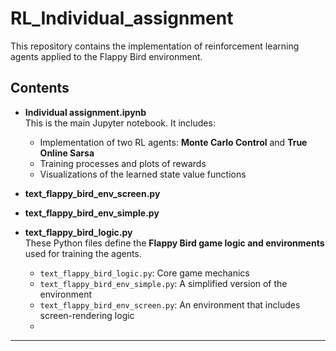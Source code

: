 # RL_Individual_assignment

This repository contains the implementation of reinforcement learning agents applied to the Flappy Bird environment.

## Contents

- **Individual assignment.ipynb**  
  This is the main Jupyter notebook. It includes:
  - Implementation of two RL agents: **Monte Carlo Control** and **True Online Sarsa**
  - Training processes and plots of rewards
  - Visualizations of the learned state value functions

- **text_flappy_bird_env_screen.py**  
- **text_flappy_bird_env_simple.py**  
- **text_flappy_bird_logic.py**  
  These Python files define the **Flappy Bird game logic and environments** used for training the agents.  
  - `text_flappy_bird_logic.py`: Core game mechanics
  - `text_flappy_bird_env_simple.py`: A simplified version of the environment
  - `text_flappy_bird_env_screen.py`: An environment that includes screen-rendering logic
  - 
---


